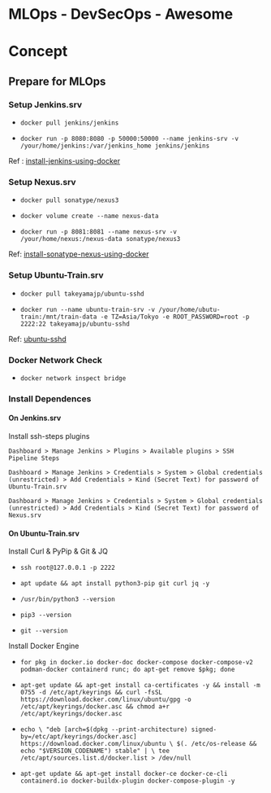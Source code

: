# MLOps - DevSecOps - Awesome

# Concept

## Prepare for MLOps

### Setup Jenkins.srv

- `docker pull jenkins/jenkins`

- `docker run -p 8080:8080 -p 50000:50000 --name jenkins-srv -v /your/home/jenkins:/var/jenkins_home jenkins/jenkins`

Ref : [install-jenkins-using-docker](https://medium.com/@eloufirhatim/install-jenkins-using-docker-e76f41f79682)

### Setup Nexus.srv

- `docker pull sonatype/nexus3`

- `docker volume create --name nexus-data`

- `docker run -p 8081:8081 --name nexus-srv -v /your/home/nexus:/nexus-data sonatype/nexus3`

Ref: [install-sonatype-nexus-using-docker](https://ahgh.medium.com/how-to-setup-sonatype-nexus-3-repository-manager-using-docker-7ff89bc311ce)

### Setup Ubuntu-Train.srv

- `docker pull takeyamajp/ubuntu-sshd`

- `docker run --name ubuntu-train-srv -v /your/home/ubutu-train:/mnt/train-data -e TZ=Asia/Tokyo -e ROOT_PASSWORD=root -p 2222:22 takeyamajp/ubuntu-sshd`

Ref: [ubuntu-sshd](https://hub.docker.com/r/takeyamajp/ubuntu-sshd)

### Docker Network Check

- `docker network inspect bridge`

### Install Dependences

#### On Jenkins.srv

Install ssh-steps plugins

`Dashboard > Manage Jenkins > Plugins > Available plugins > SSH Pipeline Steps`

`Dashboard > Manage Jenkins > Credentials > System > Global credentials (unrestricted) > Add Credentials > Kind (Secret Text) for password of Ubuntu-Train.srv`

`Dashboard > Manage Jenkins > Credentials > System > Global credentials (unrestricted) > Add Credentials > Kind (Secret Text) for password of Nexus.srv`

#### On Ubuntu-Train.srv

Install Curl & PyPip & Git & JQ

- `ssh root@127.0.0.1 -p 2222`

- `apt update && apt install python3-pip git curl jq -y`

- `/usr/bin/python3 --version`

- `pip3 --version`
  
- `git --version`

Install Docker Engine

- `for pkg in docker.io docker-doc docker-compose docker-compose-v2 podman-docker containerd runc; do apt-get remove $pkg; done`

- `apt-get update && apt-get install ca-certificates -y && install -m 0755 -d /etc/apt/keyrings && curl -fsSL https://download.docker.com/linux/ubuntu/gpg -o /etc/apt/keyrings/docker.asc && chmod a+r /etc/apt/keyrings/docker.asc`

- `
    echo \
    "deb [arch=$(dpkg --print-architecture) signed-by=/etc/apt/keyrings/docker.asc] https://download.docker.com/linux/ubuntu \
    $(. /etc/os-release && echo "$VERSION_CODENAME") stable" | \
        tee /etc/apt/sources.list.d/docker.list > /dev/null
`

- `apt-get update && apt-get install docker-ce docker-ce-cli containerd.io docker-buildx-plugin docker-compose-plugin -y`
